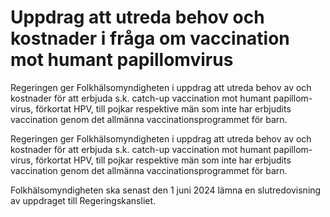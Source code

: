 # Uppdrag att utreda behov och kostnader i fråga om vaccination mot humant papillomvirus

Regeringen ger Folkhälsomyndigheten i uppdrag att utreda behov av och kostnader för att erbjuda s.k. catch-up vaccination mot humant papillom-virus, förkortat HPV, till pojkar respektive män som inte har erbjudits vaccination genom det allmänna vaccinationsprogrammet för barn.

Regeringen ger Folkhälsomyndigheten i uppdrag att utreda behov av och kostnader för att erbjuda s.k. catch-up vaccination mot humant papillom-virus, förkortat HPV, till pojkar respektive män som inte har erbjudits vaccination genom det allmänna vaccinationsprogrammet för barn.

Folkhälsomyndigheten ska senast den 1 juni 2024 lämna en slutredovisning av uppdraget till Regeringskansliet.
